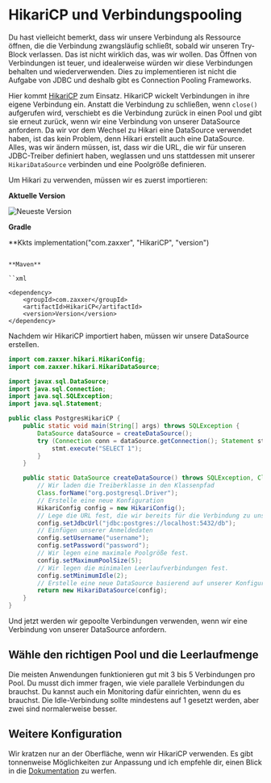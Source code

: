 # HikariCP und Verbindungspooling

Du hast vielleicht bemerkt, dass wir unsere Verbindung als Ressource öffnen, die die Verbindung zwangsläufig schließt, sobald wir unseren Try-Block verlassen.
Das ist nicht wirklich das, was wir wollen.
Das Öffnen von Verbindungen ist teuer, und idealerweise würden wir diese Verbindungen behalten und wiederverwenden.
Dies zu implementieren ist nicht die Aufgabe von JDBC und deshalb gibt es Connection Pooling Frameworks.

Hier kommt [HikariCP](https://github.com/brettwooldridge/HikariCP) zum Einsatz.
HikariCP wickelt Verbindungen in ihre eigene Verbindung ein.
Anstatt die Verbindung zu schließen, wenn `close()` aufgerufen wird, verschiebt es die Verbindung zurück in einen Pool und gibt sie erneut zurück, wenn wir eine Verbindung von unserer DataSource anfordern.
Da wir vor dem Wechsel zu Hikari eine DataSource verwendet haben, ist das kein Problem, denn Hikari erstellt auch eine DataSource.
Alles, was wir ändern müssen, ist, dass wir die URL, die wir für unseren JDBC-Treiber definiert haben, weglassen und uns stattdessen mit unserer `HikariDataSource` verbinden und eine Poolgröße definieren.

Um Hikari zu verwenden, müssen wir es zuerst importieren:

**Aktuelle Version**

![Neueste Version](https://img.shields.io/maven-central/v/com.zaxxer/HikariCP)

**Gradle**

**Kkts
implementation("com.zaxxer", "HikariCP", "version")
```

**Maven**

``xml

<dependency>
    <groupId>com.zaxxer</groupId>
    <artifactId>HikariCP</artifactId>
    <version>Version</version>
</dependency>
```

Nachdem wir HikariCP importiert haben, müssen wir unsere DataSource erstellen.

```java
import com.zaxxer.hikari.HikariConfig;
import com.zaxxer.hikari.HikariDataSource;

import javax.sql.DataSource;
import java.sql.Connection;
import java.sql.SQLException;
import java.sql.Statement;

public class PostgresHikariCP {
    public static void main(String[] args) throws SQLException {
        DataSource dataSource = createDataSource();
        try (Connection conn = dataSource.getConnection(); Statement stmt = conn.createStatement()) {
            stmt.execute("SELECT 1");
        }
    }

    public static DataSource createDataSource() throws SQLException, ClassNotFoundException {
        // Wir laden die Treiberklasse in den Klassenpfad
        Class.forName("org.postgresql.Driver");
        // Erstelle eine neue Konfiguration
        HikariConfig config = new HikariConfig();
        // Lege die URL fest, die wir bereits für die Verbindung zu unserer Datenbank verwendet haben
        config.setJdbcUrl("jdbc:postgres://localhost:5432/db");
        // Einfügen unserer Anmeldedaten
        config.setUsername("username");
        config.setPassword("password");
        // Wir legen eine maximale Poolgröße fest.
        config.setMaximumPoolSize(5);
        // Wir legen die minimalen Leerlaufverbindungen fest.
        config.setMinimumIdle(2);
        // Erstelle eine neue DataSource basierend auf unserer Konfiguration
        return new HikariDataSource(config);
    }
}
```

Und jetzt werden wir gepoolte Verbindungen verwenden, wenn wir eine Verbindung von unserer DataSource anfordern.

## Wähle den richtigen Pool und die Leerlaufmenge

Die meisten Anwendungen funktionieren gut mit 3 bis 5 Verbindungen pro Pool.
Du musst dich immer fragen, wie viele parallele Verbindungen du brauchst.
Du kannst auch ein Monitoring dafür einrichten, wenn du es brauchst.
Die Idle-Verbindung sollte mindestens auf 1 gesetzt werden, aber zwei sind normalerweise besser.

## Weitere Konfiguration

Wir kratzen nur an der Oberfläche, wenn wir HikariCP verwenden.
Es gibt tonnenweise Möglichkeiten zur Anpassung und ich empfehle dir, einen Blick in die [Dokumentation](https://github.com/brettwooldridge/HikariCP#gear-configuration-knobs-baby) zu werfen.
